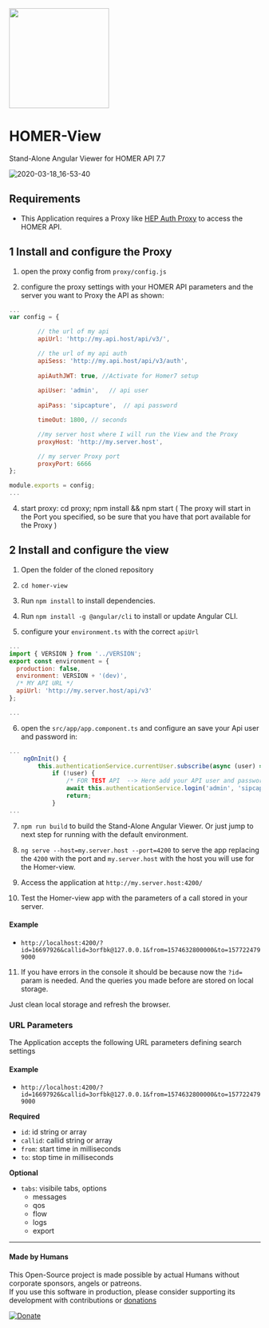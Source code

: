 <img src="https://user-images.githubusercontent.com/1423657/39084356-c723a81e-4574-11e8-963c-d11717789fa3.png" width=200>

# HOMER-View

Stand-Alone Angular Viewer for HOMER API 7.7

![2020-03-18_16-53-40](https://user-images.githubusercontent.com/45398541/76975477-43d15280-693b-11ea-9f3e-e1d1d5c9ca4e.gif)

## Requirements

* This Application requires a Proxy like [HEP Auth Proxy](https://github.com/sipcapture/homer-view/tree/master/proxy) to access the HOMER API.

## 1 Install and configure the Proxy

1. open the proxy config from `proxy/config.js`


2. configure the proxy settings with your HOMER API parameters and the server you want to Proxy the API as shown:

```js
...
var config = {

        // the url of my api
        apiUrl: 'http://my.api.host/api/v3/',

        // the url of my api auth
        apiSess: 'http://my.api.host/api/v3/auth',
        
        apiAuthJWT: true, //Activate for Homer7 setup
       
        apiUser: 'admin',   // api user
       
        apiPass: 'sipcapture',  // api password

        timeOut: 1800, // seconds

        //my server host where I will run the View and the Proxy
        proxyHost: 'http://my.server.host',

        // my server Proxy port
        proxyPort: 6666
};

module.exports = config;
...
```

4. start proxy: cd proxy; npm install && npm start ( The proxy will start in the Port you specified, so be sure that you have that port available for the Proxy )

## 2 Install and configure the view

1. Open the folder of the cloned repository

2. `cd homer-view`

3. Run `npm install` to install dependencies.

4. Run `npm install -g @angular/cli` to install or update Angular CLI.

5. configure your `environment.ts` with the correct `apiUrl`

```js
...
import { VERSION } from '../VERSION';
export const environment = {
  production: false,
  environment: VERSION + '(dev)',
  /* MY API URL */
  apiUrl: 'http://my.server.host/api/v3'
};

...
```

6. open the `src/app/app.component.ts` and configure an save your Api user and password in:

```js
...
    ngOnInit() {
        this.authenticationService.currentUser.subscribe(async (user) => {
            if (!user) {
                /* FOR TEST API  --> Here add your API user and password .logn('user', 'password') */
                await this.authenticationService.login('admin', 'sipcapture').pipe(first()).toPromise();
                return;
            }
...
```

7. `npm run build` to build the Stand-Alone Angular Viewer. Or just jump to next step for running with the default environment.

8. `ng serve --host=my.server.host --port=4200` to serve the app replacing the `4200` with the port and `my.server.host` with the host you will use for the Homer-view. 

9. Access the application at `http://my.server.host:4200/`

10. Test the Homer-view app with the parameters of a call stored in your server.

#### Example
* `http://localhost:4200/?id=16697926&callid=3orfbk@127.0.0.1&from=1574632800000&to=1577224799000`

11. If you have errors in the console it should be because now the `?id=` param is needed. And the queries you made before are stored on local storage.

Just clean local storage and refresh the browser.


### URL Parameters
The Application accepts the following URL parameters defining search settings 

#### Example
* `http://localhost:4200/?id=16697926&callid=3orfbk@127.0.0.1&from=1574632800000&to=1577224799000`

 **Required** 
* `id`: id string or array
* `callid`: callid string or array
* `from`: start time in milliseconds
* `to`: stop time in milliseconds

**Optional**
* `tabs`: visibile tabs, options
  * messages
  * qos
  * flow
  * logs
  * export



-------------

#### Made by Humans
This Open-Source project is made possible by actual Humans without corporate sponsors, angels or patreons.<br>
If you use this software in production, please consider supporting its development with contributions or [donations](https://www.paypal.com/cgi-bin/webscr?cmd=_donations&business=donation%40sipcapture%2eorg&lc=US&item_name=SIPCAPTURE&no_note=0&currency_code=EUR&bn=PP%2dDonationsBF%3abtn_donateCC_LG%2egif%3aNonHostedGuest)

[![Donate](https://www.paypalobjects.com/en_US/i/btn/btn_donateCC_LG.gif)](https://www.paypal.com/cgi-bin/webscr?cmd=_donations&business=donation%40sipcapture%2eorg&lc=US&item_name=SIPCAPTURE&no_note=0&currency_code=EUR&bn=PP%2dDonationsBF%3abtn_donateCC_LG%2egif%3aNonHostedGuest) 

